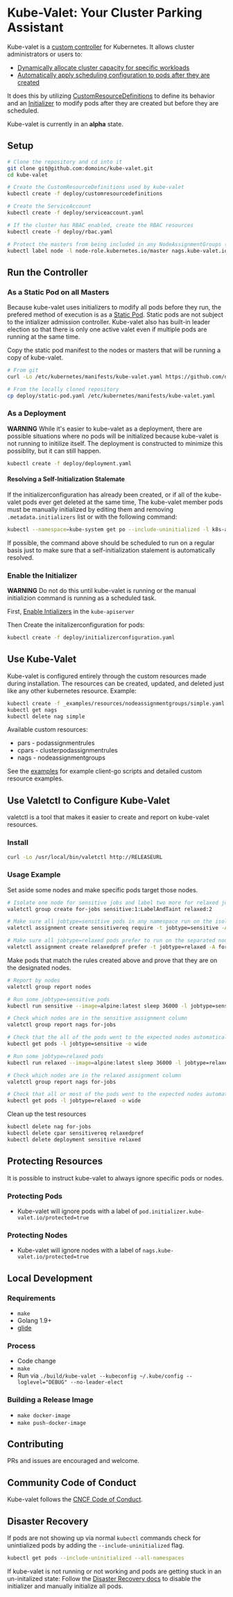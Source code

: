 # Kube-Valet: Your Cluster Parking Assistant

Kube-valet is a [custom controller](https://kubernetes.io/docs/concepts/api-extension/custom-resources/#custom-controllers) for Kubernetes. It allows cluster administrators or users to:

  * [Dynamically allocate cluster capacity for specific workloads](./_examples/resources/nodeassignmentgroups/)
  * [Automatically apply scheduling configuration to pods after they are created](./_examples/resources/podassignmentrules/)

It does this by utilizing
[CustomResourceDefinitions](https://kubernetes.io/docs/concepts/api-extension/custom-resources/#customresourcedefinitions) to define its behavior and an [Initializer](https://kubernetes.io/docs/admin/extensible-admission-controllers/#initializers)
to modify pods after they are created but before they are scheduled.

Kube-valet is currently in an **alpha** state.

## Setup

```bash
# Clone the repository and cd into it
git clone git@github.com:domoinc/kube-valet.git
cd kube-valet

# Create the CustomResourceDefinitions used by kube-valet
kubectl create -f deploy/customresourcedefinitions

# Create the ServiceAccount
kubectl create -f deploy/serviceaccount.yaml

# If the cluster has RBAC enabled, create the RBAC resources
kubectl create -f deploy/rbac.yaml

# Protect the masters from being included in any NodeAssignmentGroups (skip this if running minikube)
kubectl label node -l node-role.kubernetes.io/master nags.kube-valet.io/protected=true
```

## Run the Controller

### As a Static Pod on all Masters

Because kube-valet uses initializers to modify all pods before they run, the prefered method of execution is as a [Static Pod](https://kubernetes.io/docs/tasks/administer-cluster/static-pod/). Static pods are not subject to the intializer admission controller. Kube-valet also has built-in leader election so that there is only one active valet even if multiple pods are running at the same time.

Copy the static pod manifest to the nodes or masters that will be running a copy of kube-valet.

```bash
# From git
curl -Lo /etc/kubernetes/manifests/kube-valet.yaml https://github.com/domoinc/kube-valet/deploy/static-pod.yaml

# From the locally cloned repository
cp deploy/static-pod.yaml /etc/kubernetes/manifests/kube-valet.yaml
```

### As a Deployment

**WARNING** While it's easier to kube-valet as a deployment, there are possible situations  where no pods will be initialized because kube-valet is not running to initilize itself. The deployment is constructed to minimize this possiblity, but it can still happen.

```bash
kubectl create -f deploy/deployment.yaml
```

#### Resolving a Self-Initialization Stalemate

If the initializerconfiguration has already been created, or if all of the kube-valet pods ever get deleted at the same time, The kube-valet member pods must be manually initialized by editing them and removing `.metadata.initializers` list or with the following command:

```bash
kubectl --namespace=kube-system get po --include-uninitialized -l k8s-app=kube-valet -o name | xargs -n1 kubectl --namespace=kube-system patch --type=json -p='[{"op":"remove","path":"/metadata/initializers/pending/0"}]'
```

If possible, the command above should be scheduled to run on a regular basis just to make sure that a self-initialization stalement is automatically resolved.

### Enable the Initializer

**WARNING** Do not do this until kube-valet is running or the manual initializion command is running as a scheduled task.

First, [Enable Intializers](https://kubernetes.io/docs/admin/extensible-admission-controllers/#enable-initializers-alpha-feature) in the `kube-apiserver`

Then Create the initalizerconfiguration for pods:

```bash
kubectl create -f deploy/initializerconfiguration.yaml
```

## Use Kube-Valet

Kube-valet is configured entirely through the custom resources made during installation. The resources can be created, updated, and deleted just like any other kubernetes resource. Example:

```bash
kubectl create -f _examples/resources/nodeassignmentgroups/simple.yaml
kubectl get nags
kubectl delete nag simple
```

Available custom resources:

  * pars  - podassignmentrules
  * cpars - clusterpodassignmentrules
  * nags  - nodeassignmentgroups

See the [examples](./_examples) for example client-go scripts and detailed custom resource examples.

## Use Valetctl to Configure Kube-Valet

valetctl is a tool that makes it easier to create and report on kube-valet resources.

### Install

```bash
curl -Lo /usr/local/bin/valetctl http://RELEASEURL
```

### Usage Example

Set aside some nodes and make specific pods target those nodes.

```bash
# Isolate one node for sensitive jobs and label two more for relaxed jobs
valetctl group create for-jobs sensitive:1:LabelAndTaint relaxed:2

# Make sure all jobtype=sensitive pods in any namespace run on the isolated node.
valetctl assignment create sensitivereq require -t jobtype=sensitive -A for-jobs/sensitive

# Make sure all jobtype=relaxed pods prefer to run on the separated nodes
valetctl assignment create relaxedpref prefer -t jobtype=relaxed -A for-jobs/relaxed
```

Make pods that match the rules created above and prove that they are on the designated nodes.

```bash
# Report by nodes
valetctl group report nodes

# Run some jobtype=sensitive pods
kubectl run sensitive --image=alpine:latest sleep 36000 -l jobtype=sensitive --replicas=5

# Check which nodes are in the sensitive assignment column
valetctl group report nags for-jobs

# Check that the all of the pods went to the expected nodes automatically
kubectl get pods -l jobtype=sensitive -o wide

# Run some jobtype=relaxed pods
kubectl run relaxed --image=alpine:latest sleep 36000 -l jobtype=relaxed --replicas=5

# Check which nodes are in the relaxed assignment column
valetctl group report nags for-jobs

# Check that all or most of the pods went to the expected nodes automatically
kubectl get pods -l jobtype=relaxed -o wide
```

Clean up the test resources

```bash
kubectl delete nag for-jobs
kubectl delete cpar sensitivereq relaxedpref
kubectl delete deployment sensitive relaxed
```

## Protecting Resources

It is possible to instruct kube-valet to always ignore specific pods or nodes.

### Protecting Pods

  * Kube-valet will ignore pods with a label of `pod.initializer.kube-valet.io/protected=true`

### Protecting Nodes

  * Kube-valet will ignore nodes with a label of `nags.kube-valet.io/protected=true`


## Local Development

### Requirements

  * `make`
  * Golang 1.9+
  * [glide](https://github.com/Masterminds/glide)

### Process

  * Code change
  * `make`
  * Run via `./build/kube-valet --kubeconfig ~/.kube/config --loglevel="DEBUG" --no-leader-elect`

### Building a Release Image

  * `make docker-image`
  * `make push-docker-image`

## Contributing

PRs and issues are encouraged and welcome.

## Community Code of Conduct

Kube-valet follows the [CNCF Code of Conduct](https://github.com/cncf/foundation/blob/master/code-of-conduct.md).

## Disaster Recovery

If pods are not showing up via normal `kubectl` commands check for unintialized pods by adding the `--include-uninitialized` flag.

```bash
kubectl get pods --include-uninitialized --all-namespaces
```

If kube-valet is not running or not working and pods are getting stuck in an un-initalized state: Follow the [Disaster Recovery docs](./docs/DisasterRecovery.md) to disable the initializer and manually initialize all pods.
